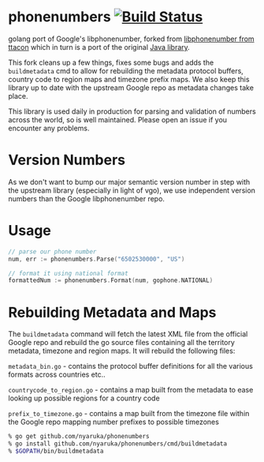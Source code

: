 phonenumbers  [![Build Status](https://travis-ci.org/nyaruka/phonenumbers.svg?branch=master)](https://travis-ci.org/nyaruka/phonenumbers)
==============

golang port of Google's libphonenumber, forked from [libphonenumber from ttacon](https://github.com/ttacon/libphonenumber) which in turn is a port of the original [Java library](https://github.com/googlei18n/libphonenumber/tree/master/java/libphonenumber/src/com/google/i18n/phonenumbers).

This fork cleans up a few things, fixes some bugs and adds the `buildmetadata` cmd to allow for rebuilding the metadata protocol buffers, country code to region maps and timezone prefix maps. We also keep this library up to date with the upstream Google repo as metadata changes take place.

This library is used daily in production for parsing and validation of numbers across the world, so is well maintained. Please open an issue if you encounter any problems.

Version Numbers
=======

As we don't want to bump our major semantic version number in step with the upstream library (especially in light of vgo), we use independent version numbers than the Google libphonenumber repo.

Usage
========

```go
// parse our phone number
num, err := phonenumbers.Parse("6502530000", "US")

// format it using national format
formattedNum := phonenumbers.Format(num, gophone.NATIONAL)
```

Rebuilding Metadata and Maps
===============================

The `buildmetadata` command will fetch the latest XML file from the official Google repo and rebuild the go source files containing all
the territory metadata, timezone and region maps. It will rebuild the following files:

`metadata_bin.go` - contains the protocol buffer definitions for all the various formats across countries etc..

`countrycode_to_region.go` - contains a map built from the metadata to ease looking up possible regions for a country code

`prefix_to_timezone.go` - contains a map built from the timezone file within the Google repo mapping number prefixes to possible timezones

```bash
% go get github.com/nyaruka/phonenumbers
% go install github.com/nyaruka/phonenumbers/cmd/buildmetadata
% $GOPATH/bin/buildmetadata
```
